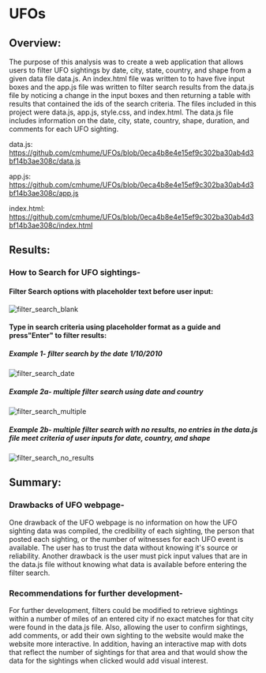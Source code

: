 # UFOs


## Overview:


The purpose of this analysis was to create a web application that allows users to filter UFO sightings by date, city, state, country, and shape from a given data file data.js.  An index.html file was written to to have five input boxes and the app.js file was written to filter search results from the data.js file by noticing a change in the input boxes and then returning a table with results that contained the ids of the search criteria.  The files included in this project were data.js, app.js, style.css, and index.html.  The data.js file includes information on the date, city, state, country, shape, duration, and comments for each UFO sighting. 

data.js: https://github.com/cmhume/UFOs/blob/0eca4b8e4e15ef9c302ba30ab4d3bf14b3ae308c/data.js


app.js: https://github.com/cmhume/UFOs/blob/0eca4b8e4e15ef9c302ba30ab4d3bf14b3ae308c/app.js


index.html: https://github.com/cmhume/UFOs/blob/0eca4b8e4e15ef9c302ba30ab4d3bf14b3ae308c/index.html


## Results:


### How to Search for UFO sightings-

#### Filter Search options with placeholder text before user input:


![filter_search_blank](https://user-images.githubusercontent.com/78699521/120121331-b51fae80-c157-11eb-857f-7e463b7c7dda.png)



#### Type in search criteria using placeholder format as a guide and press"Enter" to filter results: 


##### Example 1- filter search by the date 1/10/2010


![filter_search_date](https://user-images.githubusercontent.com/78699521/120121384-02038500-c158-11eb-8810-69fb6b682aed.png)


##### Example 2a- multiple filter search using date and country


![filter_search_multiple](https://user-images.githubusercontent.com/78699521/120122096-b4891700-c15b-11eb-9f84-226bd7d5216b.png)


##### Example 2b- multiple filter search with no results, no entries in the data.js file meet criteria of user inputs for date, country, and shape  


![filter_search_no_results](https://user-images.githubusercontent.com/78699521/120122110-bce15200-c15b-11eb-872f-06eaa95c4ad8.png)


## Summary:


### Drawbacks of UFO webpage-


One drawback of the UFO webpage is no information on how the UFO sighting data was compiled, the credibility of each sighting, the person that posted each sighting, or the number of witnesses for each UFO event is available.  The user has to trust the data without knowing it's source or reliability.  Another drawback is the user must pick input values that are in the data.js file without knowing what data is available before entering the filter search.


### Recommendations for further development-

For further development, filters could be modified to retrieve sightings within a number of miles of an entered city if no exact matches for that city were found in the data.js file.  Also, allowing the user to confirm sightings, add comments, or add their own sighting to the website would make the website more interactive. In addition, having an interactive map with dots that reflect the number of sightings for that area and that would show the data for the sightings when clicked would add visual interest.



